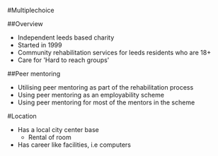 #Multiplechoice

##Overview

* Independent leeds based charity
* Started in 1999
* Community rehabilitation services for leeds residents who are 18+
* Care for 'Hard to reach groups'

##Peer mentoring

* Utilising peer mentoring as part of the rehabilitation process
* Using peer mentoring as an employability scheme
* Using peer mentoring for most of the mentors in the scheme

#Location

* Has a local city center base
	* Rental of room
* Has career like facilities, i.e computers
